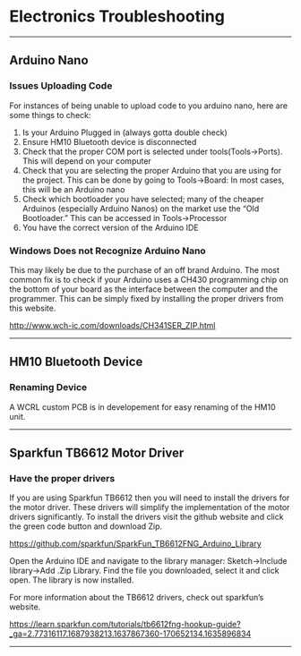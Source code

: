 # Electronics Troubleshooting
---

## Arduino Nano

### Issues Uploading Code

For instances of being unable to upload code to you arduino nano, here are some things to check:

1. Is your Arduino Plugged in (always gotta double check)
2. Ensure HM10 Bluetooth device is disconnected
3. Check that the proper COM port is selected under tools(Tools->Ports). This will depend on your computer
4. Check that you are selecting the proper Arduino that you are using for the project. This can be done by going to Tools->Board: In most cases, this will be an Arduino nano
5. Check which bootloader you have selected; many of the cheaper Arduinos (especially Arduino Nanos) on the market use the “Old Bootloader.” This can be accessed in Tools->Processor
6. You have the correct version of the Arduino IDE

### Windows Does not Recognize Arduino Nano

This may likely be due to the purchase of an off brand Arduino. The most common fix is to check if your Arduino uses a CH430 programming chip on the bottom of your board as the interface between the computer and the programmer. This can be simply fixed by installing the proper drivers from this website. 

http://www.wch-ic.com/downloads/CH341SER_ZIP.html

---

## HM10 Bluetooth Device

### Renaming Device

A WCRL custom PCB is in developement for easy renaming of the HM10 unit.

---

## Sparkfun TB6612 Motor Driver 

### Have the proper drivers

If you are using Sparkfun TB6612 then you will need to install the drivers for the motor driver. These drivers will simplify the implementation of the motor drivers significantly. To install the drivers visit the github website and click the green code button and download Zip.

https://github.com/sparkfun/SparkFun_TB6612FNG_Arduino_Library

Open the Arduino IDE and navigate to the library manager: Sketch->Include library->Add .Zip Library. Find the file you downloaded, select it and click open. The library is now installed.

For more information about the TB6612 drivers, check out sparkfun’s website.

https://learn.sparkfun.com/tutorials/tb6612fng-hookup-guide?_ga=2.77316117.1687938213.1637867360-170652134.1635896834

---
